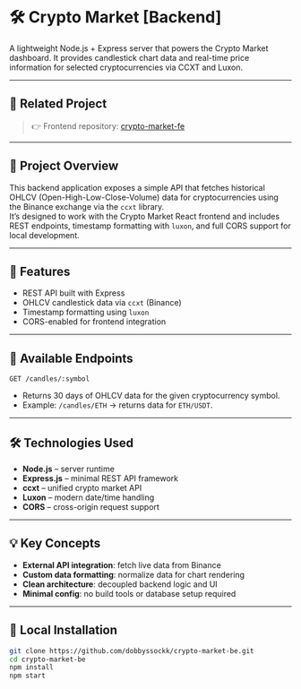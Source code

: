 # 🛠️ Crypto Market [Backend]

A lightweight Node.js + Express server that powers the Crypto Market dashboard. It provides candlestick chart data and real-time price information for selected cryptocurrencies via CCXT and Luxon.

---

## 🔗 Related Project

> 👉 Frontend repository: [crypto-market-fe](https://github.com/dobbyssockk/crypto-market-fe)

---

## 🧭 Project Overview

This backend application exposes a simple API that fetches historical OHLCV (Open-High-Low-Close-Volume) data for cryptocurrencies using the Binance exchange via the `ccxt` library.  
It’s designed to work with the Crypto Market React frontend and includes REST endpoints, timestamp formatting with `luxon`, and full CORS support for local development.

---

## 🚀 Features

- REST API built with Express
- OHLCV candlestick data via `ccxt` (Binance)
- Timestamp formatting using `luxon`
- CORS-enabled for frontend integration

---

## 📡 Available Endpoints

`GET /candles/:symbol`

- Returns 30 days of OHLCV data for the given cryptocurrency symbol.
- Example: `/candles/ETH` → returns data for `ETH/USDT`.

---

## 🛠️ Technologies Used

- **Node.js** – server runtime
- **Express.js** – minimal REST API framework
- **ccxt** – unified crypto market API
- **Luxon** – modern date/time handling
- **CORS** – cross-origin request support

---

## 💡 Key Concepts

- **External API integration**: fetch live data from Binance
- **Custom data formatting**: normalize data for chart rendering
- **Clean architecture**: decoupled backend logic and UI
- **Minimal config**: no build tools or database setup required

---

## 🧪 Local Installation

```bash
git clone https://github.com/dobbyssockk/crypto-market-be.git
cd crypto-market-be
npm install
npm start
```
